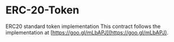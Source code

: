 # ERC-20-Token
ERC20 standard token implementation
This contract follows the implementation at [https://goo.gl/mLbAPJ](https://goo.gl/mLbAPJ).


